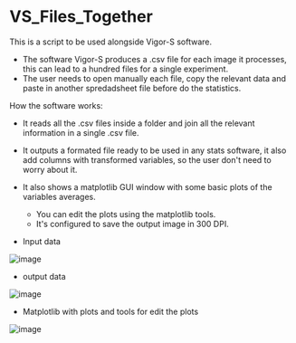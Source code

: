 # VS_Files_Together

This is a script to be used alongside Vigor-S software.
- The software Vigor-S produces a .csv file for each image it processes, this can lead to a hundred files for a single experiment.
- The user needs to open manually each file, copy the relevant data and paste in another spredadsheet file before do the statistics.

How the software works:
- It reads all the .csv files inside a folder and join all the relevant information in a single .csv file.
- It outputs a formated file ready to be used in any stats software, it also add columns with transformed variables, so the user don't need to worry about it.
- It also shows a matplotlib GUI window with some basic plots of the variables averages.
    - You can edit the plots using the matplotlib tools.
    - It's configured to save the output image in 300 DPI.

- Input data

![image](https://github.com/LuizSSenko/VS_Files_Together/assets/140913035/94a6e2cb-99de-40bf-a6e1-35f5de6ee445)

- output data

![image](https://github.com/LuizSSenko/VS_Files_Together/assets/140913035/3213fdfe-8646-4065-ae5c-5c5c18306cae)

- Matplotlib with plots and tools for edit the plots

![image](https://github.com/LuizSSenko/VS_Files_Together/assets/140913035/48c78066-bc6b-4a30-ac3e-50cded4fb2d1)

